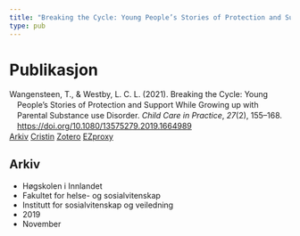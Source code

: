 ```yaml
---
title: "Breaking the Cycle: Young People’s Stories of Protection and Support While Growing up with Parental Substance use Disorder"
type: pub
---
```

<h1>Publikasjon</h1>
<article id="csl-bib-container-MKWC9E4N" class="csl-bib-container">
  <div class="csl-bib-body" style="line-height: 1.35; padding-left: 1em; text-indent:-1em;">
  <div class="csl-entry">Wangensteen, T., &amp; Westby, L. C. L. (2021). Breaking the Cycle: Young People&#x2019;s Stories of Protection and Support While Growing up with Parental Substance use Disorder. <i>Child Care in Practice</i>, <i>27</i>(2), 155&#x2013;168. <a href="https://doi.org/10.1080/13575279.2019.1664989">https://doi.org/10.1080/13575279.2019.1664989</a></div>
</div>
  <div class="csl-bib-buttons">
    <a href="#taxonomy-article-MKWC9E4N" class="csl-bib-button">Arkiv</a>
    <a href="https://app.cristin.no/results/show.jsf?id=1747266" alt="Cristin URL" class="csl-bib-button">Cristin</a>
    <a href="http://zotero.org/groups/5022929/items/MKWC9E4N" alt="Zotero URL" class="csl-bib-button">Zotero</a>
    <a href="http://ezproxy.inn.no/login?url=https://doi.org/10.1080/13575279.2019.1664989" class="csl-bib-button">EZproxy</a>
  </div>
  <div id="csl-bib-meta-container-MKWC9E4N"></div>
</article>
<div id="csl-bib-meta-MKWC9E4N" class="csl-bib-meta">
  <article id="taxonomy-article-MKWC9E4N" class="taxonomy-article">
    <h1>Arkiv</h1>
    <ul>
      <li>Høgskolen i Innlandet</li>
      <li>Fakultet for helse- og sosialvitenskap</li>
      <li>Institutt for sosialvitenskap og veiledning</li>
      <li>2019</li>
      <li>November</li>
    </ul>
  </article>
</div>
